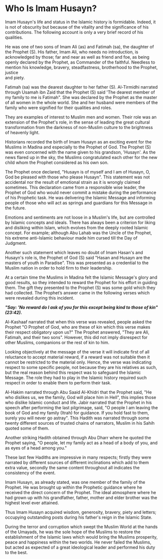 Who Is Imam Husayn?
===================

Imam Husayn's life and status in the Islamic history is formidable.
Indeed, it is not of obscurity but because of the vitality and the
significance of his contributions. The following account is only a very
brief record of his qualities.

He was one of two sons of Imam Ali (as) and Fatimah (sa), the daughter
of the Prophet (S). His father, Imam Ali, who needs no introduction, is
acknowledged by those; far and near as well as friend and foe, as being
openly declared by the Prophet, as Commander of the faithful. Needless
to mention his knowledge, bravery, steadfastness, brotherhood to the
Prophet, justice  
 and piety.

Fatimah (sa) was the dearest daughter to her father (S). Al-Tirmidhi
narrated through Usamah ibn Zaid that the Prophet (S) said 'The dearest
member of my family to me is Fatimah". She was declared by the Prophet
as the master of all women in the whole world. She and her husband were
members of the family who were signified for their qualities and roles.

They are examples of interest to Muslim men and women. Their role was an
extension of the Prophet's role, in the sense of leading the great
cultural transformation from the darkness of non-Muslim culture to the
brightness of heavenly light.

Historians recorded the birth of Imam Husayn as an exciting event for
the Muslims in Madina and especially to the Prophet of God. The Prophet
(S) was even concerned with the name given to his grandson, 'Husayn'. As
the news flared up in the sky, the Muslims congratulated each other for
the new child whom the Prophet considered as his own son.

The Prophet once declared, "Husayn is of myself and I am of Husayn, O,
God be pleased with those who please Husayn". This statement was not
accidental nor the result of emotional strain as it is wrongly claimed
sometimes. This declaration came from a responsible wise leader, the
Prophet of God who would never commit a mistake during the performance
of his Prophetic task. He was delivering the Islamic Message and
informing people of those who will act as springs and guardians for this
Message in the future.

Emotions and sentiments are not loose in a Muslim's life, but are
controlled by Islamic concepts and ideals. There has always been a
criterion for liking and disliking within Islam, which evolves from the
deeply rooted Islamic concept. For example; although Abu Lahab was the
Uncle of the Prophet, his extreme anti-Islamic behaviour made him cursed
till the Day of Judgment.

Another such statement which leaves no doubt of Imam Hasan's and
Husayn's role is, the Prophet of God (S) said "Hasan and Husayn are the
masters of youth in Paradise". This was presented as a credential to the
Muslim nation in order to hold firm to their leadership.

At a certain time the Muslims in Madina felt the Islamic Message's glory
and good results, so they intended to reward the Prophet for his effort
in guiding them. The gift they presented to the Prophet (S) was some
gold which they had collected. The Prophet’s answer came in the
following verses which were revealed during this incident.

***"Say: 'No reward do I ask of you for this except being kind to those
of kin" (23:42).***

Al-Kashaaf narrated that when this verse was revealed, people asked the
Prophet "O Prophet of God, who are these of kin which this verse makes
their respect obligatory upon us?" The Prophet answered, "They are Ali,
Fatimah, and their two sons". However, this did not imply disrespect for
other Muslims, companions or the rest of kin to him.

Looking objectively at the message of the verse it will indicate first
of all reluctance to accept material reward, if a reward was not
suitable then it cannot be restricted to the material only. Hence, the
verse was indicating respect to some specific people, not because they
are his relatives as such, but the real reason behind this respect was
to safeguard the Islamic Message. The role they had to play in the
Islamic history required such respect in order to enable them to perform
their task.

Al-Hakim narrated through Abu Saaid Al-Khidri that the Prophet said, "He
who dislikes us, we the family, God will place him in Hell", this
implies those who dislike Islamic conduct and life. Jabir narrated that
the Prophet in his speech after performing the last pilgrimage, said, "O
people I am leaving the book of God and my family (Itrah) for guidance.
If you hold fast to them, surely you will never go astray". This Hadith
was narrated through some twenty different sources of trusted chains of
narrators, Muslim in his Sahih quoted some of them.

Another striking Hadith obtained through Abu Dharr where he quoted the
Prophet saying, "O people, let my family act as a head of a body of you,
and as eyes of a head among you."

These last few Hadiths are impressive in many respects; firstly they
were narrated by different sources of different inclinations which add
to them extra value, secondly the same content throughout all indicates
the consistency of the event.

Imam Husayn, as already stated, was one member of the family of the
Prophet. He was brought up within the Prophetic guidance where he
received the direct concern of the Prophet. The ideal atmosphere where
he had grown up with his grandfather, father, mother and elder brother
was the highest level ever attained.

Thus Imam Husayn acquired wisdom, generosity, bravery, piety and
letters; occupying outstanding posts during his father's reign in the
Islamic State.

During the terror and corruption which swept the Muslim World at the
hands of the Umayads, he was the sole hope of the Muslims to restore the
establishment of the Islamic laws which would bring the Muslims
prosperity, peace and happiness within the two worlds. He never failed
the Muslims, but acted as expected of a great ideological leader and
performed his duty to the best.



